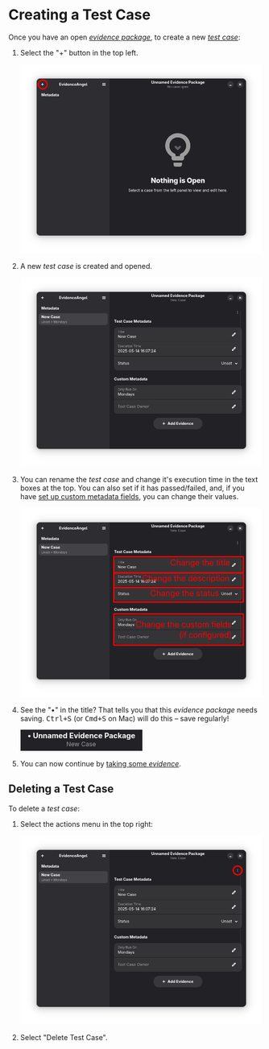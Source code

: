 # Creating a Test Case

Once you have an open [_evidence
package_](./glossary.md#evidence-package), to create a new [_test
case_](./glossary.html#test-case):

1. Select the "+" button in the top left.

   ![The plus button to create a test case](./images/creating_a_test_case/0_create_test_case.png)
1. A new _test case_ is created and opened.

   ![The new test case open on screen](./images/creating_a_test_case/2_new_test_case.png)
1. You can rename the _test case_ and change it's execution time in the
   text boxes at the top. You can also set if it has passed/failed, and,
   if you have [set up custom metadata
   fields](./creating_a_package.md#custom-metadata-fields), you can
   change their values.

   ![Renaming the test case](./images/creating_a_test_case/3_test_case_edit.png)
1. See the "&bull;" in the title? That tells you that this _evidence
   package_ needs saving. <kbd>Ctrl+S</kbd> (or <kbd>Cmd+S</kbd> on Mac)
   will do this &ndash; save regularly!

   ![unsaved evidence package](./images/creating_a_test_case/4_unsaved.png)
1. You can now continue by [taking some
   _evidence_](./taking_evidence.md).

## Deleting a Test Case

To delete a _test case_:

1. Select the actions menu in the top right:

   ![the test case actions menu](./images/creating_a_test_case/5_test_case_actions.png)
1. Select "Delete Test Case".

